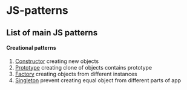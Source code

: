 # JS-patterns
## List of main JS patterns
#### Creational patterns
1. [Constructor](https://github.com/efnushtaev/JS-patterns/blob/main/CreationalPatterns/Constructor.js) creating new objects
2. [Prototype](https://github.com/efnushtaev/JS-patterns/blob/main/CreationalPatterns/Prototype.js) creating clone of objects contains prototype
3. [Factory](https://github.com/efnushtaev/JS-patterns/blob/main/CreationalPatterns/Factory.js) creating objects from different instances
4. [Singleton](https://github.com/efnushtaev/JS-patterns/blob/main/CreationalPatterns/Singleton.js) prevent creating equal object from different parts of app
